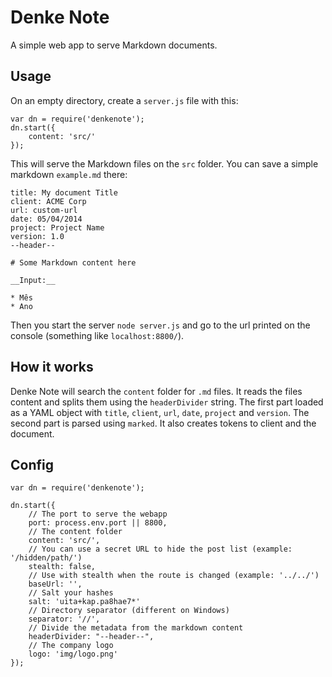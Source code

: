 # Denke Note

A simple web app to serve Markdown documents.

## Usage

On an empty directory, create a `server.js` file with this:

    var dn = require('denkenote');
    dn.start({
        content: 'src/'
    });

This will serve the Markdown files on the `src` folder. You can save a simple markdown `example.md` there:

    title: My document Title
    client: ACME Corp
    url: custom-url
    date: 05/04/2014
    project: Project Name
    version: 1.0
    --header--
    
    # Some Markdown content here
    
    __Input:__
    
    * Mês
    * Ano

Then you start the server `node server.js` and go to the url printed on the console (something like `localhost:8800/`).

## How it works

Denke Note will search the `content` folder for `.md` files. It reads the files content and splits them using the `headerDivider` string. The first part loaded as a YAML object with `title`, `client`, `url`, `date`, `project` and `version`. The second part is parsed using `marked`. It also creates tokens to client and the document.

## Config

    var dn = require('denkenote');
    
    dn.start({
        // The port to serve the webapp
        port: process.env.port || 8800, 
        // The content folder
        content: 'src/', 
        // You can use a secret URL to hide the post list (example: '/hidden/path/')
        stealth: false, 
        // Use with stealth when the route is changed (example: '../../')
        baseUrl: '', 
        // Salt your hashes
        salt: 'uita+kap.pa8hae7*' 
        // Directory separator (different on Windows)
        separator: '//',
        // Divide the metadata from the markdown content 
        headerDivider: "--header--",
        // The company logo
        logo: 'img/logo.png'
    }); 